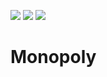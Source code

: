 ![](https://github.com/killua4564/monopoly/workflows/pylint/badge.svg)
![](https://github.com/killua4564/monopoly/workflows/pytest/badge.svg)
![](https://coveralls.io/repos/github/killua4564/monopoly/badge.svg?branch=main)

# Monopoly
